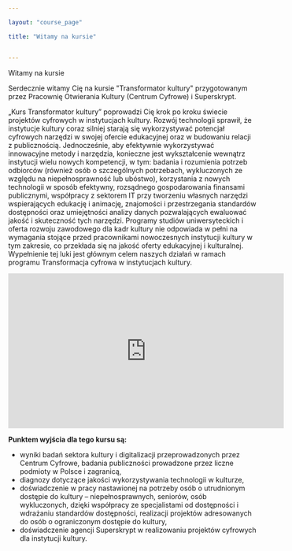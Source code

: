 ```yaml
---

layout: "course_page"

title: "Witamy na kursie"


---
```

<div class="text-center screen-title">
Witamy na kursie
</div>

<div class="screen-content">
  <p>Serdecznie witamy Cię na kursie "Transformator kultury" przygotowanym przez Pracownię Otwierania Kultury (Centrum Cyfrowe) i Superskrypt.</p> 
<p>&bdquo;Kurs Transformator kultury&rdquo; poprowadzi Cię krok po kroku świecie projektów cyfrowych w instytucjach kultury. Rozwój technologii sprawił, że instytucje kultury coraz silniej starają się wykorzystywać potencjał cyfrowych narzędzi w swojej ofercie edukacyjnej oraz w budowaniu relacji z publicznością. Jednocześnie, aby efektywnie wykorzystywać innowacyjne metody i narzędzia, konieczne jest wykształcenie wewnątrz instytucji wielu nowych kompetencji, w tym: badania i rozumienia potrzeb odbiorców (również osób o szczególnych potrzebach, wykluczonych ze względu na niepełnosprawność lub ubóstwo), korzystania z nowych technologii w sposób efektywny, rozsądnego gospodarowania finansami publicznymi, współpracy z sektorem IT przy tworzeniu własnych narzędzi wspierających edukację i animację, znajomości i przestrzegania standardów dostępności oraz umiejętności analizy danych pozwalających ewaluować jakość i skuteczność tych narzędzi. Programy studiów uniwersyteckich i oferta rozwoju zawodowego dla kadr kultury nie odpowiada w pełni na wymagania stojące przed pracownikami nowoczesnych instytucji kultury w tym zakresie, co przekłada się na jakość oferty edukacyjnej i kulturalnej. Wypełnienie tej luki jest głównym celem naszych działań w ramach programu Transformacja cyfrowa w instytucjach kultury. </p>

</div>  
<div class="row">
  <div class="col-md-12 col-xs-12">
   <div class="embed-responsive embed-responsive-16by9">
   <iframe width="560" height="315" src="https://youtu.be/2r36--PRfzk" frameborder="0" allow="autoplay; encrypted-media" allowfullscreen></iframe></div></div>
</div>

<div class="screen-content">

<strong>Punktem wyjścia dla tego kursu są:</strong>
<ul>
  <li class="bullet">wyniki badań sektora kultury i digitalizacji przeprowadzonych przez Centrum Cyfrowe, badania publiczności prowadzone przez liczne podmioty w Polsce i zagranicą,</li>
<li class="bullet">diagnozy dotyczące jakości wykorzystywania technologii w kulturze,</li>
<li class="bullet">doświadczenie w pracy nastawionej na potrzeby osób o utrudnionym dostępie do kultury – niepełnosprawnych, seniorów, osób wykluczonych, dzięki współpracy ze specjalistami od dostępności i wdrażaniu standardów dostępności, realizacji projektów adresowanych do osób o ograniczonym dostępie do kultury,</li>
<li class="bullet">doświadczenie agencji Superskrypt w realizowaniu projektów cyfrowych dla instytucji kultury.</li>
 </ul>
</div> 
